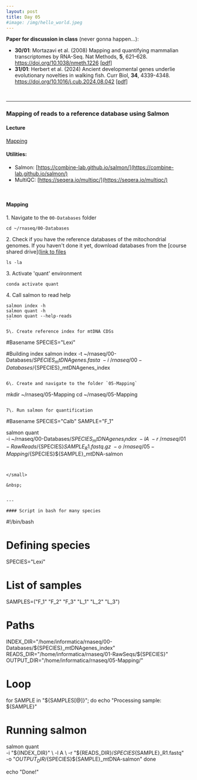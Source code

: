 ```yaml
---
layout: post
title: Day 05
#image: /img/hello_world.jpeg
---
```


**Paper for discussion in class** (never gonna happen...): 

- **30/01**: Mortazavi et al. (2008) Mapping and quantifying mammalian transcriptomes by RNA-Seq. Nat Methods, **5**, 621–628. https://doi.org/10.1038/nmeth.1226 [[pdf]](../pdf/Mortazavietal2008.pdf)
- **31/01**: Herbert et al. (2024) Ancient developmental genes underlie evolutionary novelties in walking fish. Curr Biol, **34**, 4339-4348. https://doi.org/10.1016/j.cub.2024.08.042 [[pdf]](../pdf/Herbertetal2024.pdf) 

&nbsp;  

---

### Mapping of reads to a reference database using Salmon

#### Lecture
[Mapping](../pdf/Day05-A.pdf)

#### Utilities:  

- Salmon: [https://combine-lab.github.io/salmon/](https://combine-lab.github.io/salmon/)
- MultiQC: [https://seqera.io/multiqc/](https://seqera.io/multiqc/)

&nbsp;   

#### Mapping

1\. Navigate to the `00-Databases` folder
```
cd ~/rnaseq/00-Databases
```

2\. Check if you have the reference databases of the mitochondrial genomes. If you haven't done it yet, download databases from the [course shared drive]([link to files](https://drive.google.com/drive/folders/1lp6qrIan160p0PZX7-Fu_0COtPF2t7Yt?usp=share_link)  
```
ls -la
```

3\. Activate 'quant' environment
```
conda activate quant
```

4\. Call salmon to read help
```
salmon index -h
salmon quant -h
salmon quant --help-reads
``

5\. Create reference index for mtDNA CDSs
```
#Basename
SPECIES="Lexi"

#Building index
salmon index -t ~/rnaseq/00-Databases/${SPECIES}_mtDNAgenes.fasta \
             -i ~/rnaseq/00-Databases/${SPECIES}_mtDNAgenes_index 
```

6\. Create and navigate to the folder `05-Mapping`
```
mkdir ~/rnaseq/05-Mapping
cd ~/rnaseq/05-Mapping
```

7\. Run salmon for quantification 
```
#Basename
SPECIES="Calb"
SAMPLE="F_1"

salmon quant \
       -i ~/rnaseq/00-Databases/${SPECIES}_mtDNAgenes_index \
       -l A \
       -r ~/rnaseq/01-RawReads/${SPECIES}${SAMPLE}_R1.fastq.gz \
       -o ~/rnaseq/05-Mapping/${SPECIES}${SAMPLE}_mtDNA-salmon
```


</small>

&nbsp;  


---

#### Script in bash for many species

```
#!/bin/bash

# Defining species
SPECIES="Lexi"

# List of samples
SAMPLES=("F_1" "F_2" "F_3" "L_1" "L_2" "L_3")

# Paths
INDEX_DIR="/home/informatica/rnaseq/00-Databases/${SPECIES}_mtDNAgenes_index"
READS_DIR="/home/informatica/rnaseq/01-RawSeqs/${SPECIES}"
OUTPUT_DIR="/home/informatica/rnaseq/05-Mapping/"

# Loop
for SAMPLE in "${SAMPLES[@]}"; do
  echo "Processing sample: ${SAMPLE}"
  
  # Running salmon
  salmon quant \
    -i "${INDEX_DIR}" \
    -l A \
    -r "${READS_DIR}/${SPECIES}${SAMPLE}_R1.fastq" \
    -o "${OUTPUT_DIR}/${SPECIES}${SAMPLE}_mtDNA-salmon"
done

echo "Done!"
```

